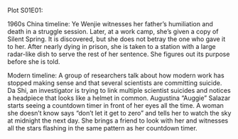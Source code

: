 Plot S01E01: 

1960s China timeline: Ye Wenjie witnesses her father’s humiliation and death in a struggle session. Later, at a work camp, she’s given a copy of Silent Spring. It is discovered, but she does not betray the one who gave it to her. After nearly dying in prison, she is taken to a station with a large radar-like dish to serve the rest of her sentence. She figures out its purpose before she is told.

Modern timeline: A group of researchers talk about how modern work has stopped making sense and that several scientists are committing suicide. Da Shi, an investigator is trying to link multiple scientist suicides and notices a headpiece that looks like a helmet in common. Augustina “Auggie” Salazar starts seeing a countdown timer in front of her eyes all the time. A woman she doesn’t know says “don’t let it get to zero” and tells her to watch the sky at midnight the next day. She brings a friend to look with her and witnesses all the stars flashing in the same pattern as her countdown timer.